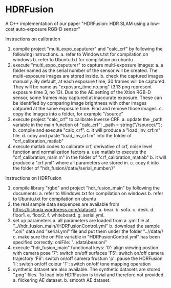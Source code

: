 # HDRFusion
A C++ implementation of our paper "HDRFusion: HDR SLAM using a low-cost auto-exposure RGB-D sensor"

Instructions on calibration

1. compile project "multi_expo_caputurer" and "calc_crf" by following the following instructions.
	a. refer to Windows.txt for compilation on windows
	b. refer to Ubuntu.txt for compilation on ubuntu
2. execute "multi_expo_caputurer" to capture multi-exposure images: 
	a. a folder named as the serial number of the sensor will be created. The multi-exposure images are stored inside. 
	b. check the captured images manually. By default, at each exposure time, 30 frames will be captured. They will be name as "exposure_time.no.png" (3.13.png represent exposure time 3, no 13). Due to the AE setting of the Xtion RGB-D sensor, some frames may captured at inaccurate exposure. These can be identified by comparing image brightness with other images catpured at the same exposure time. Find and remove those images.
	c. copy the images into a folder, for example "/source"
3. execute project "calc_crf" to calibrate inverse CRF.
	a. update the _path variable in the main function of "calc_crf":
		_path = string("//source//");
	b. compile and execute "calc_crf".
	c. it will produce a "load_inv_crf.m" file. 
	d. copy and paste "load_inv_crf.m" into the folder of "crf_calibration_matlab"
4. execute matlab codes to calibrate crf, derivative of crf, noise level function and normalization factors
	a. use matlab to execute the "crf_calibration_main.m" in the folder of "crf_calibration_matlab"
	b. it will produce a "crf.yml" where all parameters are stored in. 
	c. copy it into the folder of "hdr_fusion//data//serial_number//"
	
Instructions on HDRFusion

1. compile library "rgbd" and project "hdr_fusion_main" by following the documents:
	a. refer to Windows.txt for compilation on windows
	b. refer to Ubuntu.txt for compilation on ubuntu
2. the real sample data sequences are available from https://lishuda.wordpress.com/dataset/.
	a. bear.
	b. sofa.
	c. desk.
	d. floor1.
        e. floor2.
	f. whiteboard.
	g. serial.yml.
3. set up parameters 
	a. all parameters are loaded from a .yml file at "..//hdr_fusion_main//HDRFusionControl.yml"
	b. download the sample ".oni" data and "serial.yml" file and put them under the folder "..//data//
	c. make sure the oniFile variable in "HDRFusionControl.yml" has been specified correctly.
		oniFile:  "..\\data\\bear.oni" 
4. execute "hdr_fusion_main"
	functional keys: 
	'0': align viewing postion with camera pose 
	'7': switch on/off surfaces
	'F5': switch on/off camera trajectory
	'F6': switch on/off camera frustum
	'p': pause the HDRFusion
	'l': switch on/off colour
	'T': switch on/off tone mapping operation
5. synthetic dataset are also available. The synthetic datasets are stored ".png" files. To load into HDRFusion is trivial and therefore not provided.
	a. flickering AE dataset.
	b. smooth AE dataset.